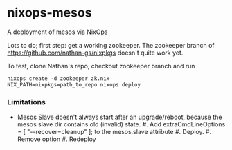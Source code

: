nixops-mesos
============

A deployment of mesos via NixOps

Lots to do; first step: get a working zookeeper. The zookeeper branch of https://github.com/nathan-gs/nixpkgs doesn't quite work yet.

To test, clone Nathan's repo, checkout zookeeper branch and run

    nixops create -d zookeeper zk.nix
    NIX_PATH=nixpkgs=path_to_repo nixops deploy

### Limitations

- Mesos Slave doesn't always start after an upgrade/reboot, because the mesos slave dir contains old (invalid) state.
   #. Add extraCmdLineOptions = [ "--recover=cleanup" ]; to the mesos.slave attribute
   #. Deploy.
   #. Remove option
   #. Redeploy
  
